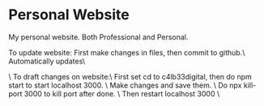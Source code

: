 # Personal Website

My personal website. Both Professional and Personal.

To update website:
First make changes in files, then commit to github.\\
Automatically updates\\

\\
To draft changes on website:\\
First set cd to c4lb33digital, then do npm start to start localhost 3000. \\
Make changes and save them. \\
Do npx kill-port 3000 to kill port after done. \\
Then restart localhost 3000 \\
